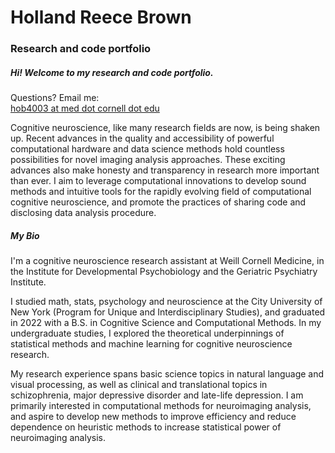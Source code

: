 # Holland Reece Brown
### Research and code portfolio

##### Hi! Welcome to my research and code portfolio.

Questions? Email me:<br>
[hob4003 at med dot cornell dot edu](mailto:hob4003@med.cornell.edu)

<p>Cognitive neuroscience, like many research fields are now, is being shaken up. Recent advances in the quality and accessibility of powerful computational hardware and data science methods hold countless possibilities for novel imaging analysis approaches. These exciting advances also make honesty and transparency in research more important than ever. I aim to leverage computational innovations to develop sound methods and intuitive tools for the rapidly evolving field of computational cognitive neuroscience, and promote the practices of sharing code and disclosing data analysis procedure.<p>

##### My Bio

<p>I'm a cognitive neuroscience research assistant at Weill Cornell Medicine, in the Institute for Developmental Psychobiology and the Geriatric Psychiatry Institute.<p>

<p>I studied math, stats, psychology and neuroscience at the City University of New York (Program for Unique and Interdisciplinary Studies), and graduated in 2022 with a B.S. in Cognitive Science and Computational Methods. In my undergraduate studies, I explored the theoretical underpinnings of statistical methods and machine learning for cognitive neuroscience research.<p>

<p>My research experience spans basic science topics in natural language and visual processing, as well as clinical and translational topics in schizophrenia, major depressive disorder and late-life depression. I am primarily interested in computational methods for neuroimaging analysis, and aspire to develop new methods to improve efficiency and reduce dependence on heuristic methods to increase statistical power of neuroimaging analysis.<p>




